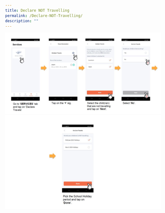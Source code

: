 ```yaml
---
title: Declare NOT Travelling
permalink: /Declare-NOT-Travelling/
description: ""
---
```

![](/images/Not%20travel%201.jpeg)
![](/images/Not%20Travel%202.jpeg)